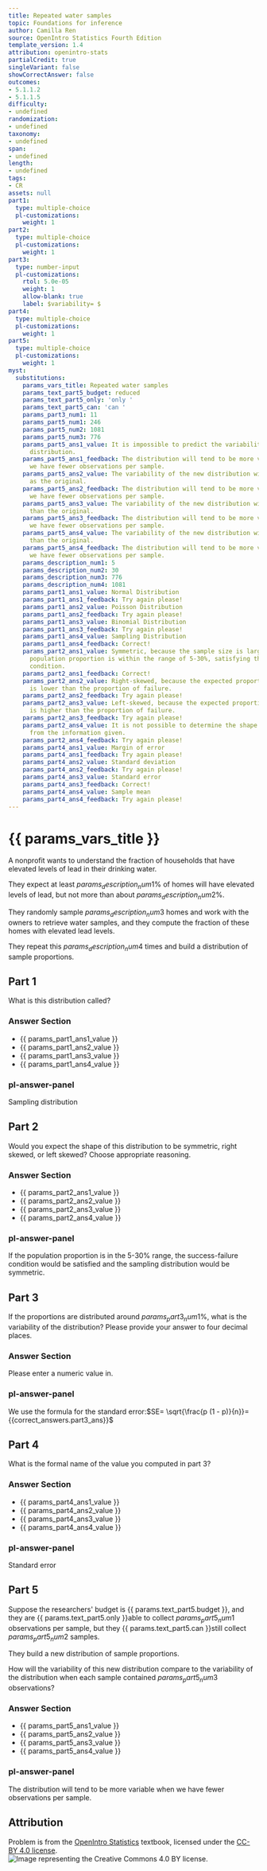 ```yaml
---
title: Repeated water samples
topic: Foundations for inference
author: Camilla Ren
source: OpenIntro Statistics Fourth Edition
template_version: 1.4
attribution: openintro-stats
partialCredit: true
singleVariant: false
showCorrectAnswer: false
outcomes:
- 5.1.1.2
- 5.1.1.5
difficulty:
- undefined
randomization:
- undefined
taxonomy:
- undefined
span:
- undefined
length:
- undefined
tags:
- CR
assets: null
part1:
  type: multiple-choice
  pl-customizations:
    weight: 1
part2:
  type: multiple-choice
  pl-customizations:
    weight: 1
part3:
  type: number-input
  pl-customizations:
    rtol: 5.0e-05
    weight: 1
    allow-blank: true
    label: $variability= $
part4:
  type: multiple-choice
  pl-customizations:
    weight: 1
part5:
  type: multiple-choice
  pl-customizations:
    weight: 1
myst:
  substitutions:
    params_vars_title: Repeated water samples
    params_text_part5_budget: reduced
    params_text_part5_only: 'only '
    params_text_part5_can: 'can '
    params_part3_num1: 11
    params_part5_num1: 246
    params_part5_num2: 1081
    params_part5_num3: 776
    params_part5_ans1_value: It is impossible to predict the variability of the new
      distribution.
    params_part5_ans1_feedback: The distribution will tend to be more variable when
      we have fewer observations per sample.
    params_part5_ans2_value: The variability of the new distribution will be the same
      as the original.
    params_part5_ans2_feedback: The distribution will tend to be more variable when
      we have fewer observations per sample.
    params_part5_ans3_value: The variability of the new distribution will be less
      than the original.
    params_part5_ans3_feedback: The distribution will tend to be more variable when
      we have fewer observations per sample.
    params_part5_ans4_value: The variability of the new distribution will be greater
      than the original.
    params_part5_ans4_feedback: The distribution will tend to be more variable when
      we have fewer observations per sample.
    params_description_num1: 5
    params_description_num2: 30
    params_description_num3: 776
    params_description_num4: 1081
    params_part1_ans1_value: Normal Distribution
    params_part1_ans1_feedback: Try again please!
    params_part1_ans2_value: Poisson Distribution
    params_part1_ans2_feedback: Try again please!
    params_part1_ans3_value: Binomial Distribution
    params_part1_ans3_feedback: Try again please!
    params_part1_ans4_value: Sampling Distribution
    params_part1_ans4_feedback: Correct!
    params_part2_ans1_value: Symmetric, because the sample size is large and the expected
      population proportion is within the range of 5-30%, satisfying the success-failure
      condition.
    params_part2_ans1_feedback: Correct!
    params_part2_ans2_value: Right-skewed, because the expected proportion of success
      is lower than the proportion of failure.
    params_part2_ans2_feedback: Try again please!
    params_part2_ans3_value: Left-skewed, because the expected proportion of success
      is higher than the proportion of failure.
    params_part2_ans3_feedback: Try again please!
    params_part2_ans4_value: It is not possible to determine the shape of the distribution
      from the information given.
    params_part2_ans4_feedback: Try again please!
    params_part4_ans1_value: Margin of error
    params_part4_ans1_feedback: Try again please!
    params_part4_ans2_value: Standard deviation
    params_part4_ans2_feedback: Try again please!
    params_part4_ans3_value: Standard error
    params_part4_ans3_feedback: Correct!
    params_part4_ans4_value: Sample mean
    params_part4_ans4_feedback: Try again please!
---
```

# {{ params_vars_title }}
A nonprofit wants to understand the fraction of households that have elevated levels of lead in their drinking water.

They expect at least ${{ params_description_num1 }}$% of homes will have elevated levels of lead, but not more than about ${{ params_description_num2 }}$%.

They randomly sample ${{ params_description_num3 }}$ homes and work with the owners to retrieve water samples, and they compute the fraction of these homes with elevated lead levels.

They repeat this ${{ params_description_num4}}$ times and build a distribution of sample proportions.

## Part 1

What is this distribution called?

### Answer Section

- {{ params_part1_ans1_value }}
- {{ params_part1_ans2_value }}
- {{ params_part1_ans3_value }}
- {{ params_part1_ans4_value }}

### pl-answer-panel

Sampling distribution

## Part 2

Would you expect the shape of this distribution to be symmetric, right skewed, or left skewed? Choose appropriate reasoning.

### Answer Section

- {{ params_part2_ans1_value }}
- {{ params_part2_ans2_value }}
- {{ params_part2_ans3_value }}
- {{ params_part2_ans4_value }}

### pl-answer-panel

If the population proportion is in the 5-30% range, the success-failure condition would be satisfied and the sampling distribution would be symmetric.

## Part 3

If the proportions are distributed around ${{ params_part3_num1 }}$%, what is the variability of the distribution? Please provide your answer to four decimal places.

### Answer Section

Please enter a numeric value in.

### pl-answer-panel

We use the formula for the standard error:$SE= \sqrt{\frac{p (1 - p)}{n}}= {{correct_answers.part3_ans}}$

## Part 4

What is the formal name of the value you computed in part 3?

### Answer Section

- {{ params_part4_ans1_value }}
- {{ params_part4_ans2_value }}
- {{ params_part4_ans3_value }}
- {{ params_part4_ans4_value }}

### pl-answer-panel

Standard error

## Part 5

Suppose the researchers' budget is {{ params.text_part5.budget }}, and they are {{ params.text_part5.only }}able to collect ${{ params_part5_num1 }}$ observations per sample, but they {{ params.text_part5.can }}still collect ${{ params_part5_num2 }}$ samples.

They build a new distribution of sample proportions.

How will the variability of this new distribution compare to the variability of the distribution when each sample contained ${{ params_part5_num3 }}$ observations?

### Answer Section

- {{ params_part5_ans1_value }}
- {{ params_part5_ans2_value }}
- {{ params_part5_ans3_value }}
- {{ params_part5_ans4_value }}

### pl-answer-panel

The distribution will tend to be more variable when we have fewer observations per sample.

## Attribution

Problem is from the [OpenIntro Statistics](https://openintro.org/book/os/) textbook, licensed under the [CC-BY 4.0 license](https://creativecommons.org/licenses/by/4.0/).<br>![Image representing the Creative Commons 4.0 BY license.](https://raw.githubusercontent.com/firasm/bits/master/by.png)